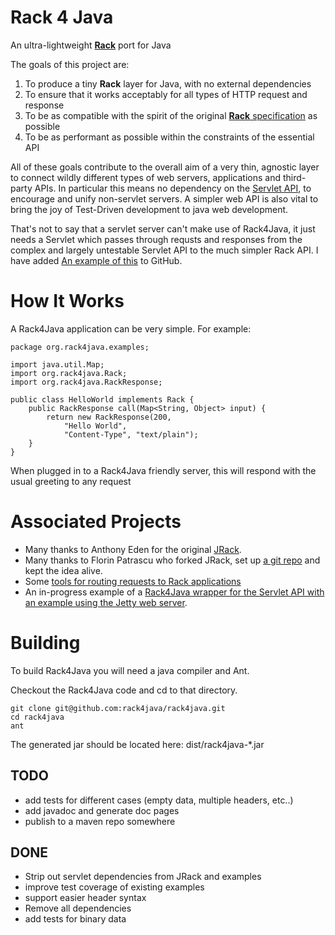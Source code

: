 # Rack 4 Java

An ultra-lightweight [**Rack**][1] port for Java

The goals of this project are:

1. To produce a tiny **Rack** layer for Java, with no external dependencies
2. To ensure that it works acceptably for all types of HTTP request and response
3. To be as compatible with the spirit of the original [**Rack** specification][2] as possible
4. To be as performant as possible within the constraints of the essential API

All of these goals contribute to the overall aim of a very thin, agnostic layer to connect wildly different types 
of web servers, applications and third-party APIs. In particular this means no dependency on the [Servlet API][3], 
to encourage and unify non-servlet servers. A simpler web API is also vital to bring the joy of Test-Driven development 
to java web development. 

That's not to say that a servlet server can't make use of Rack4Java, it just needs a Servlet which passes 
through requsts and responses from the complex and largely untestable Servlet API to the much simpler Rack API. 
I have added [An example of this][5] to GitHub.

# How It Works

A Rack4Java application can be very simple. For example:

    package org.rack4java.examples;

    import java.util.Map;
    import org.rack4java.Rack;
    import org.rack4java.RackResponse;

    public class HelloWorld implements Rack {
        public RackResponse call(Map<String, Object> input) {
            return new RackResponse(200, 
        		"Hello World", 
        		"Content-Type", "text/plain");
        }
    }
  
When plugged in to a Rack4Java friendly server, this will respond with the usual greeting to any request

# Associated Projects

* Many thanks to Anthony Eden for the original [JRack][4].
* Many thanks to Florin Patrascu who forked JRack, set up [a git repo][5] and kept the idea alive.
* Some [tools for routing requests to Rack applications][7] 
* An in-progress example of a [Rack4Java wrapper for the Servlet API with an example using the Jetty web server][6].

# Building

To build Rack4Java you will need a java compiler and Ant.

Checkout the Rack4Java code and cd to that directory.

    git clone git@github.com:rack4java/rack4java.git
    cd rack4java
    ant

The generated jar should be located here: dist/rack4java-*.jar

TODO
----

* add tests for different cases (empty data, multiple headers, etc..)
* add javadoc and generate doc pages
* publish to a maven repo somewhere

DONE
----

* Strip out servlet dependencies from JRack and examples
* improve test coverage of existing examples
* support easier header syntax 
* Remove all dependencies
* add tests for binary data


[1]: http://rack.rubyforge.org
[2]: http://rack.rubyforge.org/doc/files/SPEC.html
[3]: http://www.oracle.com/technetwork/java/javaee/servlet/index.html
[4]: https://sourceforge.net/projects/approvaltests/files/
[5]: https://github.com/florinpatrascu/jrack
[6]: https://github.com/rack4java/rack4java-servlet
[7]: https://github.com/rack4java/rack4java-router

